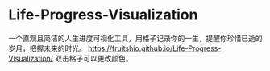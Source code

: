 # Life-Progress-Visualization
一个直观且简洁的人生进度可视化工具，用格子记录你的一生，提醒你珍惜已逝的岁月，把握未来的时光。
https://fruitshio.github.io/Life-Progress-Visualization/
双击格子可以更改颜色。
